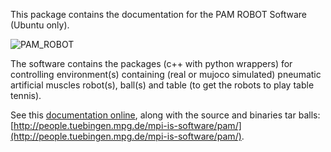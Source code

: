 This package contains the documentation for the PAM ROBOT Software (Ubuntu only).

![PAM_ROBOT](https://ei.is.tuebingen.mpg.de/uploads/publication/image/18667/2PAMcompressed.jpg)

The software contains the packages (c++ with python wrappers) for controlling environment(s) containing (real or mujoco simulated) pneumatic artificial muscles robot(s), ball(s) and table (to get the robots to play table tennis).

See this [documentation online](http://people.tuebingen.mpg.de/mpi-is-software/pam/docs/), along with the source and binaries tar balls: [http://people.tuebingen.mpg.de/mpi-is-software/pam/](http://people.tuebingen.mpg.de/mpi-is-software/pam/).

